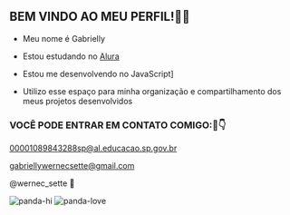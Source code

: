 ## BEM VINDO AO MEU PERFIL!💟🌠

- Meu nome é Gabrielly

* Estou estudando no [Alura](https://alura.com.br)

- Estou me desenvolvendo no JavaScript]

- Utilizo esse espaço para minha organização e compartilhamento dos meus projetos desenvolvidos

### VOCÊ PODE ENTRAR EM CONTATO COMIGO:📧👇
00001089843288sp@al.educacao.sp.gov.br

gabriellywernecsette@gmail.com

@wernec_sette 📲

![panda-hi](https://github.com/GabbyWernec7/GabbyWernec77/assets/171045881/ecb33879-c3b7-4ec8-b64a-59ca5f08671f) ![panda-love](https://github.com/GabbyWernec7/GabbyWernec77/assets/171045881/47e9cb85-ba1f-4c71-b08a-bc44e0328c44)
